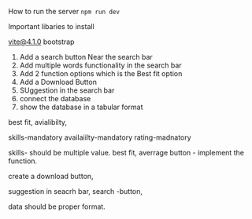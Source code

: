 How to run the server
`npm run dev`

Important libaries to install

vite@4.1.0
bootstrap

1. Add a search button Near the search bar
2. Add multiple words functionality in the search bar
3. Add 2 function options which is the Best fit option
4. Add a Download Button
5. SUggestion in the search bar
6. connect the database
7. show the database in a tabular format

best fit, avialibilty,

skills-mandatory
availaiilty-mandatory
rating-madnatory


skills- should be multiple value.
best fit, averrage button - implement the function.


create a download button,


suggestion in seacrh bar,
search -button,


data should be proper format.




